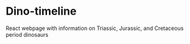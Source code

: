 # Dino-timeline
React webpage with information on Triassic, Jurassic, and Cretaceous period dinosaurs 
